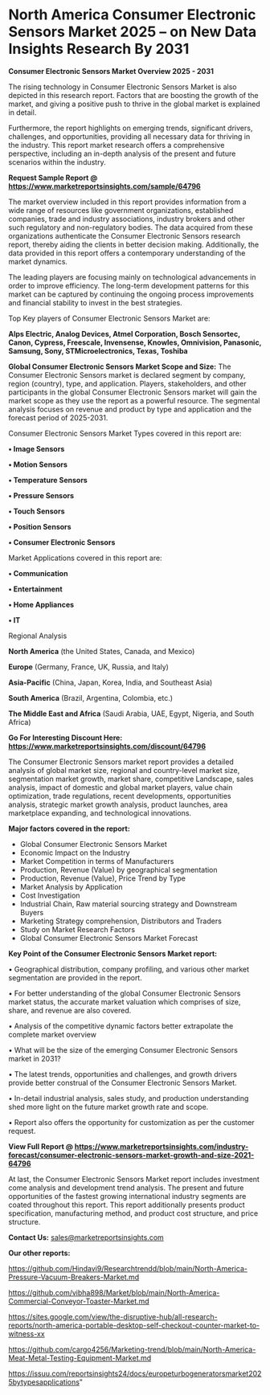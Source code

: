 # North America Consumer Electronic Sensors Market 2025 – on New Data Insights Research By 2031

<Strong> Consumer Electronic Sensors Market Overview 2025 - 2031</strong>

The rising technology in Consumer Electronic Sensors Market is also depicted in this research report. Factors that are boosting the growth of the market, and giving a positive push to thrive in the global market is explained in detail.

Furthermore, the report highlights on emerging trends, significant drivers, challenges, and opportunities, providing all necessary data for thriving in the industry. This report market research offers a comprehensive perspective, including an in-depth analysis of the present and future scenarios within the industry.

<strong>Request Sample Report @ <a href=https://www.marketreportsinsights.com/sample/64796>https://www.marketreportsinsights.com/sample/64796</a></strong>

The market overview included in this report provides information from a wide range of resources like government organizations, established companies, trade and industry associations, industry brokers and other such regulatory and non-regulatory bodies. The data acquired from these organizations authenticate the Consumer Electronic Sensors research report, thereby aiding the clients in better decision making. Additionally, the data provided in this report offers a contemporary understanding of the market dynamics.

The leading players are focusing mainly on technological advancements in order to improve efficiency. The long-term development patterns for this market can be captured by continuing the ongoing process improvements and financial stability to invest in the best strategies.

Top Key players of Consumer Electronic Sensors Market are:

<strong>Alps Electric, Analog Devices, Atmel Corporation, Bosch Sensortec, Canon, Cypress, Freescale, Invensense, Knowles, Omnivision, Panasonic, Samsung, Sony, STMicroelectronics, Texas, Toshiba</strong>

<strong><b>Global Consumer Electronic Sensors Market Scope and Size:</b></strong>
The Consumer Electronic Sensors market is declared segment by company, region (country), type, and application. Players, stakeholders, and other participants in the global Consumer Electronic Sensors market will gain the market scope as they use the report as a powerful resource. The segmental analysis focuses on revenue and product by type and application and the forecast period of 2025-2031.

Consumer Electronic Sensors Market Types covered in this report are:

<strong>• Image Sensors

• Motion Sensors

• Temperature Sensors

• Pressure Sensors

• Touch Sensors

• Position Sensors

• Consumer Electronic Sensors</strong>

Market Applications covered in this report are:

<strong>• Communication

• Entertainment

• Home Appliances

• IT</strong> 

Regional Analysis

<strong>North America</strong> (the United States, Canada, and Mexico)

<strong>Europe</strong> (Germany, France, UK, Russia, and Italy)

<strong>Asia-Pacific</strong> (China, Japan, Korea, India, and Southeast Asia)

<strong>South America</strong> (Brazil, Argentina, Colombia, etc.)

<strong>The Middle East and Africa</strong> (Saudi Arabia, UAE, Egypt, Nigeria, and South Africa)

<strong>Go For Interesting Discount Here: <a href=https://www.marketreportsinsights.com/discount/64796>https://www.marketreportsinsights.com/discount/64796</a></strong>

The Consumer Electronic Sensors market report provides a detailed analysis of global market size, regional and country-level market size, segmentation market growth, market share, competitive Landscape, sales analysis, impact of domestic and global market players, value chain optimization, trade regulations, recent developments, opportunities analysis, strategic market growth analysis, product launches, area marketplace expanding, and technological innovations.

<strong><b>Major factors covered in the report:</b></strong>
<ul>
  <li>Global Consumer Electronic Sensors Market </li>
  <li>Economic Impact on the Industry</li>
  <li>Market Competition in terms of Manufacturers</li>
  <li>Production, Revenue (Value) by geographical segmentation</li>
  <li>Production, Revenue (Value), Price Trend by Type</li>
  <li>Market Analysis by Application</li>
  <li>Cost Investigation</li>
  <li>Industrial Chain, Raw material sourcing strategy and Downstream Buyers</li>
  <li>Marketing Strategy comprehension, Distributors and Traders</li>
  <li>Study on Market Research Factors</li>
  <li>Global Consumer Electronic Sensors Market Forecast</li>
</ul>

<strong><b>Key Point of the Consumer Electronic Sensors Market report:</b></strong>

• Geographical distribution, company profiling, and various other market segmentation are provided in the report.

• For better understanding of the global Consumer Electronic Sensors market status, the accurate market valuation which comprises of size, share, and revenue are also covered.

• Analysis of the competitive dynamic factors better extrapolate the complete market overview

• What will be the size of the emerging Consumer Electronic Sensors market in 2031?

• The latest trends, opportunities and challenges, and growth drivers provide better construal of the Consumer Electronic Sensors Market.

• In-detail industrial analysis, sales study, and production understanding shed more light on the future market growth rate and scope.

• Report also offers the opportunity for customization as per the customer request.

<strong><b>View Full Report @ <a href=https://www.marketreportsinsights.com/industry-forecast/consumer-electronic-sensors-market-growth-and-size-2021-64796>https://www.marketreportsinsights.com/industry-forecast/consumer-electronic-sensors-market-growth-and-size-2021-64796</a></b></strong>


At last, the Consumer Electronic Sensors Market report includes investment come analysis and development trend analysis. The present and future opportunities of the fastest growing international industry segments are coated throughout this report. This report additionally presents product specification, manufacturing method, and product cost structure, and price structure.

<strong>Contact Us:</strong>
sales@marketreportsinsights.com

<strong>Our other reports:</strong>

<a href=https://github.com/Hindavi9/Researchtrendd/blob/main/North-America-Pressure-Vacuum-Breakers-Market.md>https://github.com/Hindavi9/Researchtrendd/blob/main/North-America-Pressure-Vacuum-Breakers-Market.md</a>

<a href=https://github.com/vibha898/Market/blob/main/North-America-Commercial-Conveyor-Toaster-Market.md>https://github.com/vibha898/Market/blob/main/North-America-Commercial-Conveyor-Toaster-Market.md</a>

<a href=https://sites.google.com/view/the-disruptive-hub/all-research-reports/north-america-portable-desktop-self-checkout-counter-market-to-witness-xx>https://sites.google.com/view/the-disruptive-hub/all-research-reports/north-america-portable-desktop-self-checkout-counter-market-to-witness-xx</a>

<a href=https://github.com/cargo4256/Marketing-trend/blob/main/North-America-Meat-Metal-Testing-Equipment-Market.md>https://github.com/cargo4256/Marketing-trend/blob/main/North-America-Meat-Metal-Testing-Equipment-Market.md</a>

<a href=https://issuu.com/reportsinsights24/docs/europeturbogeneratorsmarket2025bytypesapplications>https://issuu.com/reportsinsights24/docs/europeturbogeneratorsmarket2025bytypesapplications</a>"
